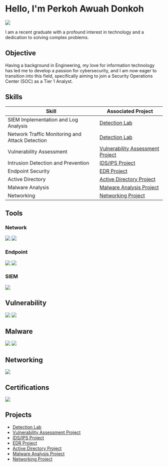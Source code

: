 # Hello, I'm Perkoh Awuah Donkoh
<a href="https://linkedin.com/in/perkoh-awuah-donkoh-5b600b230"><img src="https://img.shields.io/badge/-LinkedIn-0072b1?&style=for-the-badge&logo=linkedin&logoColor=white" /></a>


I am a recent graduate with a profound interest in technology and a dedication to solving complex problems.

## Objective

Having a background in Engineering, my love for information technology has led me to develop a passion for cybersecurity, and I am now eager to transition into this field, specifically aiming to join a Security Operations Center (SOC) as a Tier 1 Analyst.

## Skills

| Skill                                         | Associated Project         |
|-----------------------------------------------|----------------------------|
| SIEM Implementation and Log Analysis          | <a href="https://github.com/Perkoh/Detection-Lab/tree/main">Detection Lab</a>|
| Network Traffic Monitoring and Attack Detection | <a href="https://github.com/Perkoh/Detection-Lab/tree/main">Detection Lab</a>|
| Vulnerability Assessment                      | <a href="https://github.com/Perkoh/Vulnerability-Assessment-">Vulnerability Assessment Project</a>|
| Intrusion Detection and Prevention            | <a href="https://github.com/Perkoh/IDS-IPS-Project">IDS/IPS Project</a>|
| Endpoint Security                             | <a href="https://github.com/Perkoh/EDR-Project">EDR Project</a>|
| Active Directory                              | <a href="https://github.com/Perkoh/Active-Directory-Project">Active Directory Project</a>|
| Malware Analysis                              | <a href="https://github.com/Perkoh/Malware-Analysis-Project">Malware Analysis Project</a>| 
| Networking                                    |<a href="https://github.com/Perkoh/Networking-Project">Networking Project</a>|

## Tools

### Network
<div>
    <img src="https://img.shields.io/badge/-Wireshark-1679A7?&style=for-the-badge&logo=Wireshark&logoColor=white" />
    <img src="https://img.shields.io/badge/-Suricata-EF3B2D?&style=for-the-badge&logo=Suricata&logoColor=white" />
</div>

### Endpoint
<div>
    <img src="https://img.shields.io/badge/Aurora%20Lite-00A4EF?style=for-the-badge&logo=Microsoft&logoColor=white" />
    <img src="https://img.shields.io/badge/-Velociraptor-4B275F?&style=for-the-badge&logo=Velociraptor&logoColor=white" />
</div>

### SIEM
<div>
    <img src="https://img.shields.io/badge/-Splunk-000000?&style=for-the-badge&logo=Splunk&logoColor=white" />
</div>

## Vulnerability
<div>
   <img src="https://img.shields.io/badge/Nessus-4E9A00?style=for-the-badge&logo=Tenable&logoColor=white" />
   <img src="https://img.shields.io/badge/Nmap-000000?style=for-the-badge&logo=nmap&logoColor=white" />
</div>

## Malware
<div>
    <img src="https://img.shields.io/badge/FLARE%20VM-00A4EF?style=for-the-badge&logo=Windows&logoColor=white" />
    <img src="https://img.shields.io/badge/VirusTotal-4E9A00?style=for-the-badge&logo=VirusTotal&logoColor=white" />
</div>

## Networking
<div>
    <img src="https://img.shields.io/badge/Cisco%20Packet%20Tracer-1F77D0?style=for-the-badge&logo=cisco&logoColor=white" />
</div>

## Certifications

<div>
<img src="https://img.shields.io/badge/-Security%2B-FF0000?&style=for-the-badge&logo=CompTIA&logoColor=white" />
</div>

## Projects
- <a href="https://github.com/Perkoh/Detection-Lab/tree/main">Detection Lab</a>
- <a href="https://github.com/Perkoh/Vulnerability-Assessment-">Vulnerability Assessment Project</a>
- <a href="https://github.com/Perkoh/IDS-IPS-Project">IDS/IPS Project</a>
- <a href="https://github.com/Perkoh/EDR-Project">EDR Project</a>
- <a href="https://github.com/Perkoh/Active-Directory-Project">Active Directory Project</a>
- <a href="https://github.com/Perkoh/Malware-Analysis-Project">Malware Analysis Project</a>
- <a href="https://github.com/Perkoh/Networking-Project">Networking Project</a>
